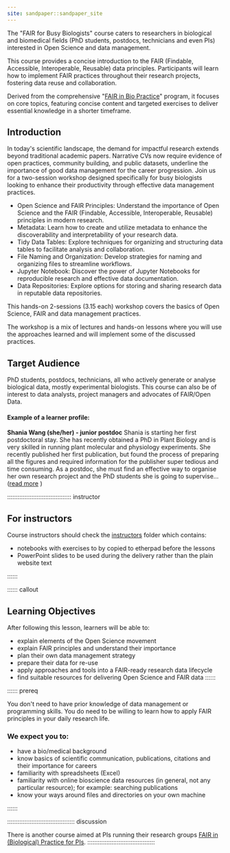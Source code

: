 ```yaml
---
site: sandpaper::sandpaper_site
---
```


The "FAIR for Busy Biologists" course caters to researchers in biological and biomedical fields (PhD students, postdocs, technicians and even PIs) interested in Open Science and data management.

This course provides a concise introduction to the FAIR (Findable, Accessible, Interoperable, Reusable) data principles.  Participants will learn how to implement FAIR practices throughout their research projects, fostering data reuse and collaboration.


Derived from the comprehensive "[FAIR in Bio Practice](https://carpentries-incubator.github.io/fair-bio-practice/)" program, it focuses on core topics, featuring concise content and targeted exercises to deliver essential knowledge in a shorter timeframe.

## Introduction

In today's scientific landscape, the demand for impactful research extends beyond traditional academic papers. Narrative CVs now require evidence of open practices, community building, and public datasets, underline the importance of good data management for the career progression. Join us for a two-session workshop designed specifically for busy biologists looking to enhance their productivity through effective data management practices.

- Open Science and FAIR Principles: Understand the importance of Open Science and the FAIR (Findable, Accessible, Interoperable, Reusable) principles in modern research.
- Metadata: Learn how to create and utilize metadata to enhance the discoverability and interpretability of your research data.
- Tidy Data Tables: Explore techniques for organizing and structuring data tables to facilitate analysis and collaboration.
- File Naming and Organization: Develop strategies for naming and organizing files to streamline workflows.
- Jupyter Notebook: Discover the power of Jupyter Notebooks for reproducible research and effective data documentation.
- Data Repositories: Explore options for storing and sharing research data in reputable data repositories.



This hands-on 2-sessions (3.15 each) workshop covers the basics of Open Science, FAIR and data management practices. 

The workshop is a mix of lectures and hands-on lessons where you will use the approaches learned and will implement some of the discussed practices. 

## Target Audience

PhD students, postdocs, technicians, all who actively generate or analyse biological data, mostly experimental biologists. 
This course can also be of interest to data analysts, project managers and advocates of FAIR/Open Data.

#### Example of a learner profile:

**Shania Wang (she/her) - junior postdoc**
Shania is starting her first postdoctoral stay. She has recently obtained a PhD in Plant Biology and is very skilled in running plant molecular and physiology experiments. She recently published her first publication, but found the process of preparing all the figures and required information for the publisher super tedious and time consuming. As a postdoc, she must find an effective way to organise her own research project and the PhD students she is going to supervise...([read more](./profiles) ) 


::::::::::::::::::::::::::::::::::::: instructor  

## For instructors

Course instructors should check the [instructors](https://github.com/carpentries-incubator/fair-for-busy-biologists/tree/main/instructors) folder which contains:

* notebooks with exercises to by copied to etherpad before the lessons
* PowerPoint slides to be used during the delivery rather than the plain website text

::::::

:::::: callout
## Learning Objectives

 After following this lesson, learners will be able to:

 * explain elements of the Open Science movement
 * explain FAIR principles and understand their importance 
 * plan their own data management strategy
 * prepare their data for re-use
 * apply approaches and tools into a FAIR-ready research data lifecycle
 * find suitable resources for delivering Open Science and FAIR data
:::::: 



:::::: prereq

 You don't need to have prior knowledge of data management or programming skills.
 You do need to be willing to learn how to apply FAIR principles in your daily research life.
 
### We expect you to:

 * have a bio/medical background
 * know basics of scientific communication, publications, citations and their importance for careers
 * familiarity with spreadsheets (Excel)
 * familiarity with online bioscience data resources (in general, not any particular resource); for example: searching publications
 * know your ways around files and directories on your own machine 
 
:::::: 
  
::::::::::::::::::::::::::::::::::::::: discussion

There is another course aimed at PIs running their research groups 
[FAIR in (Biological) Practice for PIs](https://carpentries-incubator.github.io/fair-for-leaders/). 
::::::::::::::::::::::::::::::::::::::: 
  

[workbench]: https://carpentries.github.io/sandpaper-docs

